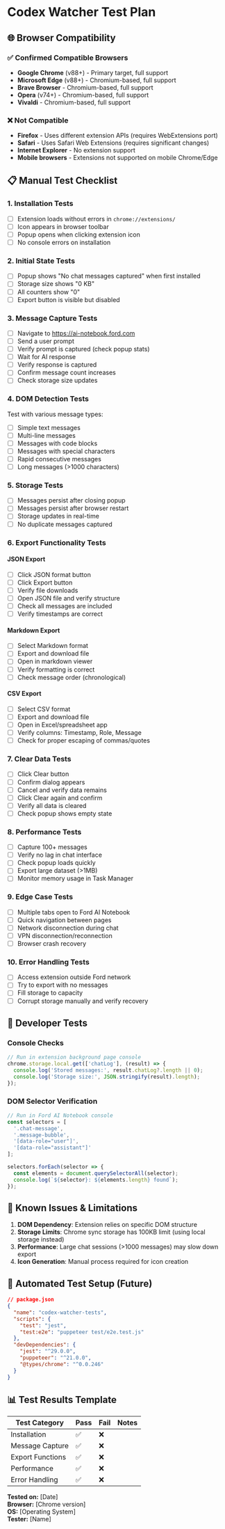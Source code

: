 # Codex Watcher Test Plan

## 🌐 Browser Compatibility

### ✅ Confirmed Compatible Browsers
- **Google Chrome** (v88+) - Primary target, full support
- **Microsoft Edge** (v88+) - Chromium-based, full support
- **Brave Browser** - Chromium-based, full support
- **Opera** (v74+) - Chromium-based, full support
- **Vivaldi** - Chromium-based, full support

### ❌ Not Compatible
- **Firefox** - Uses different extension APIs (requires WebExtensions port)
- **Safari** - Uses Safari Web Extensions (requires significant changes)
- **Internet Explorer** - No extension support
- **Mobile browsers** - Extensions not supported on mobile Chrome/Edge

## 📋 Manual Test Checklist

### 1. Installation Tests
- [ ] Extension loads without errors in `chrome://extensions/`
- [ ] Icon appears in browser toolbar
- [ ] Popup opens when clicking extension icon
- [ ] No console errors on installation

### 2. Initial State Tests
- [ ] Popup shows "No chat messages captured" when first installed
- [ ] Storage size shows "0 KB"
- [ ] All counters show "0"
- [ ] Export button is visible but disabled

### 3. Message Capture Tests
- [ ] Navigate to https://ai-notebook.ford.com
- [ ] Send a user prompt
- [ ] Verify prompt is captured (check popup stats)
- [ ] Wait for AI response
- [ ] Verify response is captured
- [ ] Confirm message count increases
- [ ] Check storage size updates

### 4. DOM Detection Tests
Test with various message types:
- [ ] Simple text messages
- [ ] Multi-line messages
- [ ] Messages with code blocks
- [ ] Messages with special characters
- [ ] Rapid consecutive messages
- [ ] Long messages (>1000 characters)

### 5. Storage Tests
- [ ] Messages persist after closing popup
- [ ] Messages persist after browser restart
- [ ] Storage updates in real-time
- [ ] No duplicate messages captured

### 6. Export Functionality Tests

#### JSON Export
- [ ] Click JSON format button
- [ ] Click Export button
- [ ] Verify file downloads
- [ ] Open JSON file and verify structure
- [ ] Check all messages are included
- [ ] Verify timestamps are correct

#### Markdown Export
- [ ] Select Markdown format
- [ ] Export and download file
- [ ] Open in markdown viewer
- [ ] Verify formatting is correct
- [ ] Check message order (chronological)

#### CSV Export
- [ ] Select CSV format
- [ ] Export and download file
- [ ] Open in Excel/spreadsheet app
- [ ] Verify columns: Timestamp, Role, Message
- [ ] Check for proper escaping of commas/quotes

### 7. Clear Data Tests
- [ ] Click Clear button
- [ ] Confirm dialog appears
- [ ] Cancel and verify data remains
- [ ] Click Clear again and confirm
- [ ] Verify all data is cleared
- [ ] Check popup shows empty state

### 8. Performance Tests
- [ ] Capture 100+ messages
- [ ] Verify no lag in chat interface
- [ ] Check popup loads quickly
- [ ] Export large dataset (>1MB)
- [ ] Monitor memory usage in Task Manager

### 9. Edge Case Tests
- [ ] Multiple tabs open to Ford AI Notebook
- [ ] Quick navigation between pages
- [ ] Network disconnection during chat
- [ ] VPN disconnection/reconnection
- [ ] Browser crash recovery

### 10. Error Handling Tests
- [ ] Access extension outside Ford network
- [ ] Try to export with no messages
- [ ] Fill storage to capacity
- [ ] Corrupt storage manually and verify recovery

## 🔧 Developer Tests

### Console Checks
```javascript
// Run in extension background page console
chrome.storage.local.get(['chatLog'], (result) => {
  console.log('Stored messages:', result.chatLog?.length || 0);
  console.log('Storage size:', JSON.stringify(result).length);
});
```

### DOM Selector Verification
```javascript
// Run in Ford AI Notebook console
const selectors = [
  '.chat-message',
  '.message-bubble',
  '[data-role="user"]',
  '[data-role="assistant"]'
];

selectors.forEach(selector => {
  const elements = document.querySelectorAll(selector);
  console.log(`${selector}: ${elements.length} found`);
});
```

## 🐛 Known Issues & Limitations

1. **DOM Dependency**: Extension relies on specific DOM structure
2. **Storage Limits**: Chrome sync storage has 100KB limit (using local storage instead)
3. **Performance**: Large chat sessions (>1000 messages) may slow down export
4. **Icon Generation**: Manual process required for icon creation

## 🧪 Automated Test Setup (Future)

```json
// package.json
{
  "name": "codex-watcher-tests",
  "scripts": {
    "test": "jest",
    "test:e2e": "puppeteer test/e2e.test.js"
  },
  "devDependencies": {
    "jest": "^29.0.0",
    "puppeteer": "^21.0.0",
    "@types/chrome": "^0.0.246"
  }
}
```

## 📊 Test Results Template

| Test Category | Pass | Fail | Notes |
|--------------|------|------|-------|
| Installation | ✅ | ❌ | |
| Message Capture | ✅ | ❌ | |
| Export Functions | ✅ | ❌ | |
| Performance | ✅ | ❌ | |
| Error Handling | ✅ | ❌ | |

**Tested on:** [Date]  
**Browser:** [Chrome version]  
**OS:** [Operating System]  
**Tester:** [Name]